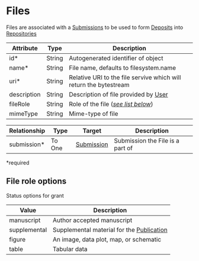 # Files

Files are associated with a [Submissions](Submission.md) to be used to form [Deposits](Deposit.md) into [Repositories](Repository.md)

| Attribute     | Type          | Description   |
| ------------- | ------------- | ------------- |
| id* | String | Autogenerated identifier of object |
| name* | String | File name, defaults to filesystem.name |
| uri* | String | Relative URI to the file servive which will return the bytestream  |
| description | String | Description of file provided by [User](User.md) |
| fileRole | String | Role of the file ([_see list below_](#file-role-options)) |
| mimeType | String | Mime-type of file |


| Relationship     | Type   | Target  	| Description |
| ---------------- | ------ | --------- | ----------- | 
| submission* | To One | [Submission](Submission.md) | Submission the File is a part of |
 
*required 

## File role options

Status options for grant

| Value  		| Description |
| ------------- | ------------- |
| manuscript | Author accepted manuscript |
| supplemental | Supplemental material for the [Publication](Publication.md) |
| figure | An image, data plot, map, or schematic |
| table | Tabular data |
